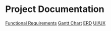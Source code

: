 # Project Documentation

[Functional Requirements](https://1drv.ms/w/s!Ai_PispwL4JVkY5eCVg11u_Riiip8w?e=Nc5xmh)
[Gantt Chart](https://1drv.ms/x/s!Ai_PispwL4JVg59YvbsVfwgCeBhRdw?e=qVvrAr)
[ERD](https://lucid.app/lucidchart/9a68a5e4-805f-4e29-aa13-aa46d94d94ab/edit?viewport_loc=-383%2C-595%2C2994%2C1477%2C0_0&invitationId=inv_e5f0e3f7-03e3-4882-8cbc-7e4e31f5d868)
[UI/UX](https://www.figma.com/design/YhCYsIirxaR18FPDfc6e0b/eBook-System-UI%2FUX?node-id=0-1&t=07dG7OjOCEW0pZph-1)
